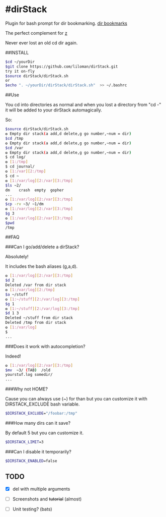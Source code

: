 
#dirStack
============

Plugin for bash prompt for dir bookmarking.
[dir bookmarks](http://vincent.bernat.im/en/blog/2015-zsh-directory-bookmarks.html)

The perfect complement for [z](https://github.com/rupa/z)

Never ever lost an old cd dir again.


##INSTALL

```bash
$cd ~/yourDir
$git clone https://github.com/liloman/dirStack.git 
try it on-fly
$source dirStack/dirStack.sh
or 
$echo ". ~/yourDir/dirStack/dirStack.sh"  >> ~/.bashrc 
```

##Use

You cd into directories as normal and when you lost a directory from "cd -" it will be added to your dirStack automagically. 

So:

```bash
$source dirStack/dirStack.sh
✪ Empty dir stack(a add,d delete,g go number,~num = dir)
$cd /tmp
✪ Empty dir stack(a add,d delete,g go number,~num = dir)
$cd /var
✪ Empty dir stack(a add,d delete,g go number,~num = dir)
$ cd log/
✪ [1:/tmp]
$ cd journal/
✪ [1:/var][2:/tmp]
$ cd ~
✪ [1:/var/log][2:/var][3:/tmp]
$ls ~2/
dm    crash  empty  gopher 
...
✪ [1:/var/log][2:/var][3:/tmp]
$cp -rv ~3/ ~1/dm 
✪ [1:/var/log][2:/var][3:/tmp]
$g 3
✪ [1:/var/log][2:/var][3:/tmp]
$pwd
/tmp
```

##FAQ

###Can I go/add/delete a dirStack?

Absolutely!

It includes the bash aliases (g,a,d).

```bash
✪ [1:/var/log][2:/var][3:/tmp]
$d 2
Deleted /var from dir stack
✪ [1:/var/log][2:/tmp]
$a ~/stuff
✪ [1:~/stuff][2:/var/log][3:/tmp]
$g 1
✪ [1:~/stuff][2:/var/log][3:/tmp]
$d 1 3
Deleted ~/stuff from dir stack
Deleted /tmp from dir stack
✪ [1:/var/log]
$
...
```

###Does it work with autocompletion?

Indeed!

```bash
✪ [1:/var/log][2:/var][3:/tmp]
$mv  ~3/ (TAB)  /old
yourstuf.log somedir/
...
```

###Why not HOME?

Cause you can always use (~) for than but you can customize it with DIRSTACK_EXCLUDE bash variable.
```bash
$DIRSTACK_EXCLUDE="/foobar:/tmp"
```

###How many dirs can it save?

By default 5 but you can customize it. 
```bash
$DIRSTACK_LIMIT=3
```

###Can I disable it temporarily? 


```bash
$DIRSTACK_ENABLED=false
```



## TODO
- [x] del with multiple arguments
- [ ] Screenshots and ~~tutorial~~ (almost)
- [ ] Unit testing? (bats)


